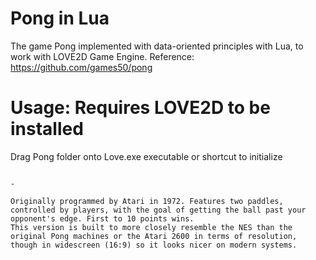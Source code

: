 # Pong in Lua

The game Pong implemented with data-oriented principles with Lua, to work with LOVE2D Game Engine.
Reference: https://github.com/games50/pong

# Usage: Requires LOVE2D to be installed
Drag Pong folder onto Love.exe executable or shortcut to initialize
```

- 

Originally programmed by Atari in 1972. Features two paddles, controlled by players, with the goal of getting the ball past your opponent's edge. First to 10 points wins.
This version is built to more closely resemble the NES than the original Pong machines or the Atari 2600 in terms of resolution, though in widescreen (16:9) so it looks nicer on modern systems.